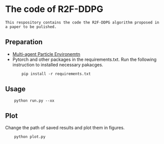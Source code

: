 # The code of R2F-DDPG

    This respository contains the code the R2F-DDPG algorithm proposed in a paper to be pulished.

## Preparation

- [Multi-agent Particle Environemtn](https://github.com/openai/multiagent-particle-envs)
- Pytorch and other packages in the requirements.txt. Run the following instruction to installed necessary pakacges.
    ```
        pip install -r requirements.txt
    ```


## Usage
```
    python run.py --xx
```

## Plot
Change the path of saved results and plot them in figures.
```
    python plot.py
```
